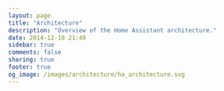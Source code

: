 ```yaml
---
layout: page
title: "Architecture"
description: "Overview of the Home Assistant architecture."
date: 2014-12-18 21:49
sidebar: true
comments: false
sharing: true
footer: true
og_image: /images/architecture/ha_architecture.svg
---
```


<script>
window.location = 'http://developers.home-assistant.io/docs/en/architecture_index.html';
</script>